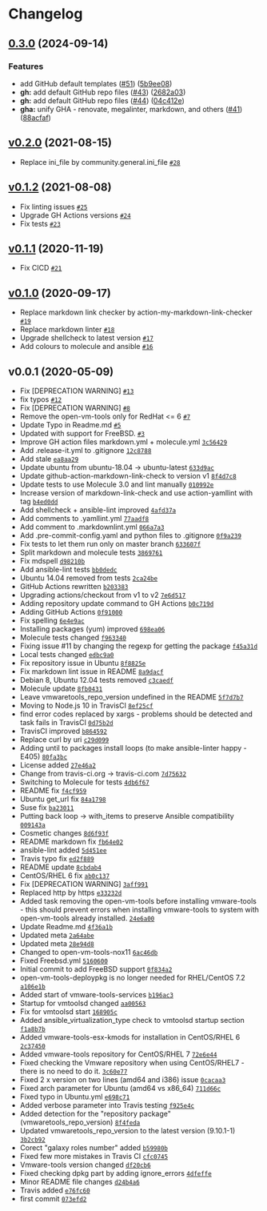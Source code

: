 # Changelog

## [0.3.0](https://github.com/ruzickap/ansible-role-vmwaretools/compare/v0.2.0...v0.3.0) (2024-09-14)


### Features

* add GitHub default templates ([#51](https://github.com/ruzickap/ansible-role-vmwaretools/issues/51)) ([5b9ee08](https://github.com/ruzickap/ansible-role-vmwaretools/commit/5b9ee08f248774718c47a0d40b089dc133f14405))
* **gh:** add default GitHub repo files ([#43](https://github.com/ruzickap/ansible-role-vmwaretools/issues/43)) ([2682a03](https://github.com/ruzickap/ansible-role-vmwaretools/commit/2682a03ed9678beb863f532711f6ea04bc666d76))
* **gh:** add default GitHub repo files ([#44](https://github.com/ruzickap/ansible-role-vmwaretools/issues/44)) ([04c412e](https://github.com/ruzickap/ansible-role-vmwaretools/commit/04c412e54d7a05fcbf6405794116caefe7371510))
* **gha:** unify GHA - renovate, megalinter, markdown, and others ([#41](https://github.com/ruzickap/ansible-role-vmwaretools/issues/41)) ([88acfaf](https://github.com/ruzickap/ansible-role-vmwaretools/commit/88acfaf1830b614a498f70c4010207ab82a552bd))

## [v0.2.0](https://github.com/ruzickap/ansible-role-vmwaretools/compare/v0.1.2...v0.2.0) (2021-08-15)

- Replace ini_file by community.general.ini_file [`#28`](https://github.com/ruzickap/ansible-role-vmwaretools/pull/28)

## [v0.1.2](https://github.com/ruzickap/ansible-role-vmwaretools/compare/v0.1.1...v0.1.2) (2021-08-08)

- Fix linting issues [`#25`](https://github.com/ruzickap/ansible-role-vmwaretools/pull/25)
- Upgrade GH Actions versions [`#24`](https://github.com/ruzickap/ansible-role-vmwaretools/pull/24)
- Fix tests [`#23`](https://github.com/ruzickap/ansible-role-vmwaretools/pull/23)

## [v0.1.1](https://github.com/ruzickap/ansible-role-vmwaretools/compare/v0.1.0...v0.1.1) (2020-11-19)

- Fix CICD [`#21`](https://github.com/ruzickap/ansible-role-vmwaretools/pull/21)

## [v0.1.0](https://github.com/ruzickap/ansible-role-vmwaretools/compare/v0.0.1...v0.1.0) (2020-09-17)

- Replace markdown link checker by action-my-markdown-link-checker [`#19`](https://github.com/ruzickap/ansible-role-vmwaretools/pull/19)
- Replace markdown linter [`#18`](https://github.com/ruzickap/ansible-role-vmwaretools/pull/18)
- Upgrade shellcheck to latest version [`#17`](https://github.com/ruzickap/ansible-role-vmwaretools/pull/17)
- Add colours to molecule and ansible [`#16`](https://github.com/ruzickap/ansible-role-vmwaretools/pull/16)

## v0.0.1 (2020-05-09)

- Fix [DEPRECATION WARNING] [`#13`](https://github.com/ruzickap/ansible-role-vmwaretools/pull/13)
- fix typos [`#12`](https://github.com/ruzickap/ansible-role-vmwaretools/pull/12)
- Fix [DEPRECATION WARNING] [`#8`](https://github.com/ruzickap/ansible-role-vmwaretools/pull/8)
- Remove the open-vm-tools only for RedHat &lt;= 6 [`#7`](https://github.com/ruzickap/ansible-role-vmwaretools/pull/7)
- Update Typo in Readme.md  [`#5`](https://github.com/ruzickap/ansible-role-vmwaretools/pull/5)
- Updated with support for FreeBSD.  [`#3`](https://github.com/ruzickap/ansible-role-vmwaretools/pull/3)
- Improve GH action files markdown.yml + molecule.yml [`3c56429`](https://github.com/ruzickap/ansible-role-vmwaretools/commit/3c56429b2ea0846eb8a8eea302c6879d28edfda7)
- Add .release-it.yml to .gitignore [`12c8788`](https://github.com/ruzickap/ansible-role-vmwaretools/commit/12c8788c8a9b3657d179de83dfed7dfd33c67241)
- Add stale [`ea8aa29`](https://github.com/ruzickap/ansible-role-vmwaretools/commit/ea8aa29cb32cb0d548bcc8863c93d057c3b5d5b1)
- Update ubuntu from ubuntu-18.04 -&gt; ubuntu-latest [`633d9ac`](https://github.com/ruzickap/ansible-role-vmwaretools/commit/633d9aca80c10c6954fb5d03a8c355e3223c60e2)
- Update github-action-markdown-link-check to version v1 [`8f4d7c8`](https://github.com/ruzickap/ansible-role-vmwaretools/commit/8f4d7c89d588cde86c5809007a8d7f7d5ac3a3bf)
- Update tests to use Molecule 3.0 and lint manually [`010992e`](https://github.com/ruzickap/ansible-role-vmwaretools/commit/010992efc0013ff01bffe6a0398532b88ae60297)
- Increase version of markdown-link-check and use action-yamllint with tag [`b4ed0dd`](https://github.com/ruzickap/ansible-role-vmwaretools/commit/b4ed0dd927620192d6de57a5c171547a33e375a3)
- Add shellcheck + ansible-lint improved [`4afd37a`](https://github.com/ruzickap/ansible-role-vmwaretools/commit/4afd37af843f8f64480fa4d1e7574e726c5e62b5)
- Add comments to .yamllint.yml [`77aadf8`](https://github.com/ruzickap/ansible-role-vmwaretools/commit/77aadf8f38716c4d31c183af732e8f6236727cec)
- Add comment to .markdownlint.yml [`066a7a3`](https://github.com/ruzickap/ansible-role-vmwaretools/commit/066a7a39343bdced798988a18dfefc26e62a0d46)
- Add .pre-commit-config.yaml and python files to .gitignore [`0f9a239`](https://github.com/ruzickap/ansible-role-vmwaretools/commit/0f9a2392479a39c328841156cab7340eb3711741)
- Fix tests to let them run only on master branch [`633607f`](https://github.com/ruzickap/ansible-role-vmwaretools/commit/633607f793919e6340451f2501b89e77fcabbce2)
- Split markdown and molecule tests [`3869761`](https://github.com/ruzickap/ansible-role-vmwaretools/commit/3869761ff32ad674800a4c64e7c353b811762f56)
- Fix mdspell [`d98210b`](https://github.com/ruzickap/ansible-role-vmwaretools/commit/d98210b67109f0755a00146e96c59acde6160487)
- Add ansible-lint tests [`bb0dedc`](https://github.com/ruzickap/ansible-role-vmwaretools/commit/bb0dedc0723937e88e9dcb776bc336291198d9ee)
- Ubuntu 14.04 removed from tests [`2ca24be`](https://github.com/ruzickap/ansible-role-vmwaretools/commit/2ca24beb779def3018dc62bfc998cedbbf8fd805)
- GitHub Actions rewritten [`b203383`](https://github.com/ruzickap/ansible-role-vmwaretools/commit/b203383ff4481f4381eaa32a12573346c1c853b6)
- Upgrading actions/checkout from v1 to v2 [`7e6d517`](https://github.com/ruzickap/ansible-role-vmwaretools/commit/7e6d517b18f6d3a5d69d4def50103851e2444fdf)
- Adding repository update command to GH Actions [`b0c719d`](https://github.com/ruzickap/ansible-role-vmwaretools/commit/b0c719de719d27f4c4fcaa0eb163124fe6f81d88)
- Adding GitHub Actions [`0f91000`](https://github.com/ruzickap/ansible-role-vmwaretools/commit/0f91000901ec3d7e44512223271d5a691dd85d13)
- Fix spelling [`6e4e9ac`](https://github.com/ruzickap/ansible-role-vmwaretools/commit/6e4e9ac59ecf854947b5dea997ad2cc0857d6753)
- Installing packages (yum) improved [`698ea06`](https://github.com/ruzickap/ansible-role-vmwaretools/commit/698ea06c8e7ba9846dc9b937aef824ae6171d363)
- Molecule tests changed [`f963340`](https://github.com/ruzickap/ansible-role-vmwaretools/commit/f963340b816315f36054c891a69eb830ba363907)
- Fixing issue #11 by changing the regexp for getting the package [`f45a31d`](https://github.com/ruzickap/ansible-role-vmwaretools/commit/f45a31d5172082397101ba5d6a07ad4a7a02d0f2)
- Local tests changed [`edbc9a0`](https://github.com/ruzickap/ansible-role-vmwaretools/commit/edbc9a08838ba5ee5a9850be5a2bea0d858efa92)
- Fix repository issue in Ubuntu [`8f8825e`](https://github.com/ruzickap/ansible-role-vmwaretools/commit/8f8825ee11e7df359915f99bbe07b6be97d8f101)
- Fix markdown lint issue in README [`8a9dacf`](https://github.com/ruzickap/ansible-role-vmwaretools/commit/8a9dacf8c7ce74e524bf197079dd913e4f4eef74)
- Debian 8, Ubuntu 12.04 tests removed [`c3caedf`](https://github.com/ruzickap/ansible-role-vmwaretools/commit/c3caedfe9949f219b8b7b0d3a9588f27e41616d5)
- Molecule update [`8fb0431`](https://github.com/ruzickap/ansible-role-vmwaretools/commit/8fb043163a870e10a0338a2fcf6554a7c6c28484)
- Leave vmwaretools_repo_version undefined in the README [`5f7d7b7`](https://github.com/ruzickap/ansible-role-vmwaretools/commit/5f7d7b7ee6fd90bd030f2bf3d2bd8680eed348f3)
- Moving to Node.js 10 in TravisCI [`8ef25cf`](https://github.com/ruzickap/ansible-role-vmwaretools/commit/8ef25cfb4461004ba6891549b13337ca77559abf)
- find error codes replaced by xargs - problems should be detected and task fails in TravisCI [`0d75b2d`](https://github.com/ruzickap/ansible-role-vmwaretools/commit/0d75b2dd196736ed0fb2d0351bd7f513f1f340fa)
- TravisCI improved [`b864592`](https://github.com/ruzickap/ansible-role-vmwaretools/commit/b8645929d16f235449d8442ffe56fb81ddd6cb40)
- Replace curl by uri [`c29d099`](https://github.com/ruzickap/ansible-role-vmwaretools/commit/c29d09902c25f7b596526f46c1f6c3fc92529aad)
- Adding until to packages install loops (to make ansible-linter happy - E405) [`80fa3bc`](https://github.com/ruzickap/ansible-role-vmwaretools/commit/80fa3bc86ecb0be58f0de0bbe4b5250c4f988627)
- License added [`27e46a2`](https://github.com/ruzickap/ansible-role-vmwaretools/commit/27e46a224fd996240a77498b2b5577fb2317165c)
- Change from travis-ci.org -&gt; travis-ci.com [`7d75632`](https://github.com/ruzickap/ansible-role-vmwaretools/commit/7d756325d6c5261a77c1bab0014048d46a0e94ea)
- Switching to Molecule for tests [`4db6f67`](https://github.com/ruzickap/ansible-role-vmwaretools/commit/4db6f6789c73d9796e69c92e194c7e205bf64a43)
- README fix [`f4cf959`](https://github.com/ruzickap/ansible-role-vmwaretools/commit/f4cf9599bfd0591bcfd7a0a79960a93db42c158a)
- Ubuntu get_url fix [`84a1798`](https://github.com/ruzickap/ansible-role-vmwaretools/commit/84a1798c2d548ae70e71acd987cf8225f833ef91)
- Suse fix [`ba23011`](https://github.com/ruzickap/ansible-role-vmwaretools/commit/ba23011b5c5a65595d776970f2d1b24620beb670)
- Putting back loop -&gt; with_items to preserve Ansible compatibility [`009143a`](https://github.com/ruzickap/ansible-role-vmwaretools/commit/009143add56ea7e413a2728f71548b7205b59c70)
- Cosmetic changes [`8d6f93f`](https://github.com/ruzickap/ansible-role-vmwaretools/commit/8d6f93f9eb30b91a11769675013e3f6ca7be22df)
- README markdown fix [`fb64e02`](https://github.com/ruzickap/ansible-role-vmwaretools/commit/fb64e02c4dd594d4ddc32c8490b0bc46f9b5f0e9)
- ansible-lint added [`5d451ee`](https://github.com/ruzickap/ansible-role-vmwaretools/commit/5d451ee8d234575060cedd48da24af1615e6d783)
- Travis typo fix [`ed2f889`](https://github.com/ruzickap/ansible-role-vmwaretools/commit/ed2f8892a1071c250e2c8abf31a2e52b8059e6a2)
- README update [`8cbdab4`](https://github.com/ruzickap/ansible-role-vmwaretools/commit/8cbdab4c0a37c2d4cc82573ce731a30c7cfb2d7c)
- CentOS/RHEL 6 fix [`ab0c137`](https://github.com/ruzickap/ansible-role-vmwaretools/commit/ab0c1376b7cdf3e8edf69633711544da7fb89396)
-  Fix [DEPRECATION WARNING] [`3aff991`](https://github.com/ruzickap/ansible-role-vmwaretools/commit/3aff99159f8bfca73c07ff7ea9f3eff0fcb74119)
- Replaced http by https [`e33232d`](https://github.com/ruzickap/ansible-role-vmwaretools/commit/e33232dc9a50132bb3820efe84e2e3279226621c)
- Added task removing the open-vm-tools before installing vmware-tools - this should prevent errors when installing vmware-tools to system with open-vm-tools already installed. [`24e6a00`](https://github.com/ruzickap/ansible-role-vmwaretools/commit/24e6a00009fe0fe56efe1e9fbd47088f0839704f)
- Update Readme.md [`4f36a1b`](https://github.com/ruzickap/ansible-role-vmwaretools/commit/4f36a1b57454a5be06e8ae238f867722b9589040)
- Updated meta [`2a64abe`](https://github.com/ruzickap/ansible-role-vmwaretools/commit/2a64abefec8f908a98a1f7d516d0e7f7f4960c7e)
- Updated meta [`28e94d8`](https://github.com/ruzickap/ansible-role-vmwaretools/commit/28e94d83f83009b530ddc969c31925b66e8ca118)
- Changed to open-vm-tools-nox11 [`6ac46db`](https://github.com/ruzickap/ansible-role-vmwaretools/commit/6ac46dba5571b7735027f0761b3b30a8917bf04a)
- Fixed Freebsd.yml [`5160600`](https://github.com/ruzickap/ansible-role-vmwaretools/commit/516060037dbc0cc137913452727289351a356ad0)
- Initial commit to add FreeBSD support [`0f834a2`](https://github.com/ruzickap/ansible-role-vmwaretools/commit/0f834a29262f0a166d166dc038f56412cf75d62b)
- open-vm-tools-deploypkg is no longer needed for RHEL/CentOS 7.2 [`a106e1b`](https://github.com/ruzickap/ansible-role-vmwaretools/commit/a106e1b68136877b2c48471b63b78db28ff3f332)
- Added start of vmware-tools-services [`b196ac3`](https://github.com/ruzickap/ansible-role-vmwaretools/commit/b196ac32e67a00ad7e3a020861625fd3deca72f2)
- Startup for vmtoolsd changed [`aa00563`](https://github.com/ruzickap/ansible-role-vmwaretools/commit/aa005636eb78b89be106fa88df59855b4ad5f5df)
- Fix for vmtoolsd start [`168905c`](https://github.com/ruzickap/ansible-role-vmwaretools/commit/168905c74a7c8c43043d6bcefe0768447f2cd0a9)
- Added ansible_virtualization_type check to vmtoolsd startup section [`f1a8b7b`](https://github.com/ruzickap/ansible-role-vmwaretools/commit/f1a8b7b7949763fa2b6a5da74a56156826e86ffd)
- Added vmware-tools-esx-kmods for installation in CentOS/RHEL 6 [`2c37450`](https://github.com/ruzickap/ansible-role-vmwaretools/commit/2c37450838298fe28ce3a165ccd1e1f9565ef2b9)
- Added vmware-tools repository for CentOS/RHEL 7 [`72e6e44`](https://github.com/ruzickap/ansible-role-vmwaretools/commit/72e6e44a7c392db27d1c85a6c4a87419e62e0f04)
- Fixed checking the Vmware repository when using CentOS/RHEL7 - there is no need to do it. [`3c60e77`](https://github.com/ruzickap/ansible-role-vmwaretools/commit/3c60e77ddf58ffafb3d46b8fb435d8726fc2e8b0)
- Fixed 2 x version on two lines (amd64 and i386) issue [`0cacaa3`](https://github.com/ruzickap/ansible-role-vmwaretools/commit/0cacaa3dfa60b7c43ffee734e49db641ff4e4f6f)
- Fixed arch parameter for Ubuntu (amd64 vs x86_64) [`711d66c`](https://github.com/ruzickap/ansible-role-vmwaretools/commit/711d66ca9f885c2c9efb19b0a08be92336396de7)
- Fixed typo in Ubuntu.yml [`e698c71`](https://github.com/ruzickap/ansible-role-vmwaretools/commit/e698c71d6917d7125e893b514c24d239d1d26306)
- Added verbose parameter into Travis testing [`f925e4c`](https://github.com/ruzickap/ansible-role-vmwaretools/commit/f925e4c2b61b8df6514fed4c1a8bd8614f1810e2)
- Added detection for the "repository package" (vmwaretools_repo_version) [`8f4feda`](https://github.com/ruzickap/ansible-role-vmwaretools/commit/8f4feda5b096aa6d5616dcfa8751ba772a8ec095)
- Updated vmwaretools_repo_version to the latest version (9.10.1-1) [`3b2cb92`](https://github.com/ruzickap/ansible-role-vmwaretools/commit/3b2cb929fec7fbd9d46568266c6020451540cd6d)
- Corect "galaxy roles number" added [`b59980b`](https://github.com/ruzickap/ansible-role-vmwaretools/commit/b59980be8606385ba506a98252efcafe7079e940)
- Fixed few more mistakes in Travis CI [`cfc0745`](https://github.com/ruzickap/ansible-role-vmwaretools/commit/cfc07453fa4cf9c517558010cac3a2e00544b92e)
- Vmware-tools version changed [`df20cb6`](https://github.com/ruzickap/ansible-role-vmwaretools/commit/df20cb688756a2e4cc5fde99dfc89f117add06e4)
- Fixed checking dpkg part by adding ignore_errors [`4dfeffe`](https://github.com/ruzickap/ansible-role-vmwaretools/commit/4dfeffe5d9a9f395e34b3ce2b08efd1fed493d2e)
- Minor README file changes [`d24b4a6`](https://github.com/ruzickap/ansible-role-vmwaretools/commit/d24b4a6f5bae8f9fa16825d03e6ea4388b11f1df)
- Travis added [`e76fc60`](https://github.com/ruzickap/ansible-role-vmwaretools/commit/e76fc60a9d2ecd19251c096801b1b4f405b38155)
- first commit [`073efd2`](https://github.com/ruzickap/ansible-role-vmwaretools/commit/073efd2444ba41097dc87332581a56b1be6ec4ba)
